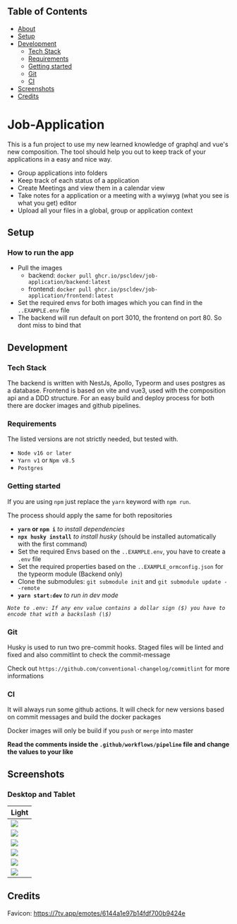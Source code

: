 ## Table of Contents

- [About](#screenshots)
- [Setup](#setup)
- [Development](#development)
   - [Tech Stack](#tech-stack)
   - [Requirements](#requirements)
   - [Getting started](#getting-started)
   - [Git](#git)
   - [CI](#ci)
- [Screenshots](#screenshots)
- [Credits](#credits)

# Job-Application

This is a fun project to use my new learned knowledge of graphql and vue's new composition. The tool should help you out to keep track of your applications in a easy and nice way.
- Group applications into folders
- Keep track of each status of a application
- Create Meetings and view them in a calendar view
- Take notes for a application or a meeting with a wyiwyg (what you see is what you get) editor
- Upload all your files in a global, group or application context

## Setup
### How to run the app
- Pull the images
   - backend: `docker pull ghcr.io/pscldev/job-application/backend:latest`
   - frontend: `docker pull ghcr.io/pscldev/job-application/frontend:latest`
- Set the required envs for both images which you can find in the `..EXAMPLE.env` file
- The backend will run default on port 3010, the frontend on port 80. So dont miss to bind that

## Development 
### Tech Stack
The backend is written with NestJs, Apollo, Typeorm and uses postgres as a database. Frontend is based on vite and vue3, used with the composition api and a DDD structure.
For an easy build and deploy process for both there are docker images and github pipelines.

### Requirements

The listed versions are not strictly needed, but tested with.

- `Node v16 or later`
- `Yarn v1` or `Npm v8.5`
- `Postgres`

### Getting started

If you are using `npm` just replace the `yarn` keyword with `npm run`.

The process should apply the same for both repositories

- **`yarn` or `npm i`** _to install dependencies_
- **`npx husky install`** _to install husky_ (should be installed automatically with the first command)
- Set the required Envs based on the `..EXAMPLE.env`, you have to create a `.env` file
- Set the required properties based on the `..EXAMPLE_ormconfig.json` for the typeorm module (Backend only)
- Clone the submodules: `git submodule init` and `git submodule update --remote`
- **`yarn start:dev`** _to run in dev mode_

_`Note to .env: If any env value contains a dollar sign ($) you have to encode that with a backslash (\$)`_

### Git

Husky is used to run two pre-commit hooks. Staged files will be linted and fixed and also commitlint to check the commit-message

Check out `https://github.com/conventional-changelog/commitlint` for more informations

### CI

It will always run some github actions. It will check for new versions based on commit messages and build the docker packages

Docker images will only be build if you `push` or `merge` into master

**Read the comments inside the `.github/workflows/pipeline` file and change the values to your like**

## Screenshots
### Desktop and Tablet
| Light |
| ----- |
| ![](https://job-app.pscl.dev/groups.png) |
| ![](https://job-app.pscl.dev/group.png) |
| ![](https://job-app.pscl.dev/application.png) |
| ![](https://job-app.pscl.dev/meeting.png) |
| ![](https://job-app.pscl.dev/calendar.png) |
| ![](https://job-app.pscl.dev/files.png) |
 
 ## Credits
 Favicon: https://7tv.app/emotes/6144a1e97b14fdf700b9424e